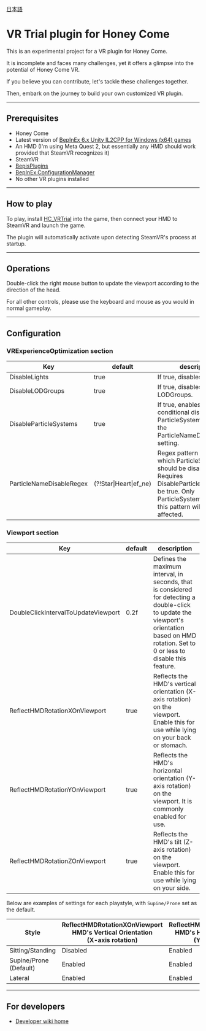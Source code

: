 [日本語](README.ja.md)

# VR Trial plugin for Honey Come
This is an experimental project for a VR plugin for Honey Come.

It is incomplete and faces many challenges, yet it offers a glimpse into the potential of Honey Come VR.

If you believe you can contribute, let's tackle these challenges together.

Then, embark on the journey to build your own customized VR plugin.

----

## Prerequisites
- Honey Come
- Latest version of [BepInEx 6.x Unity IL2CPP for Windows (x64) games](https://builds.bepinex.dev/projects/bepinex_be)
- An HMD (I'm using Meta Quest 2, but essentially any HMD should work provided that SteamVR recognizes it)
- SteamVR
- [BepisPlugins](https://github.com/IllusionMods/BepisPlugins/)
- [BepInEx.ConfigurationManager](https://github.com/BepInEx/BepInEx.ConfigurationManager)
- No other VR plugins installed

----

## How to play
To play, install [HC_VRTrial](https://github.com/toydev/HC_VRTrial/releases) into the game, then connect your HMD to SteamVR and launch the game.

The plugin will automatically activate upon detecting SteamVR's process at startup.

----

## Operations
Double-click the right mouse button to update the viewport according to the direction of the head.

For all other controls, please use the keyboard and mouse as you would in normal gameplay.

----

## Configuration
### VRExperienceOptimization section
|Key|default|description|
|----|----|----|
|DisableLights|true|If true, disables all lights.|
|DisableLODGroups|true|If true, disables all LODGroups.|
|DisableParticleSystems|true|If true, enables the conditional disabling of ParticleSystems based on the ParticleNameDisableRegex setting.|
|ParticleNameDisableRegex|(?!Star\|Heart\|ef_ne)|Regex pattern to specify which ParticleSystems should be disabled. Requires DisableParticleSystems to be true. Only ParticleSystems matching this pattern will be affected.|

### Viewport section
|Key|default|description|
|----|----|----|
|DoubleClickIntervalToUpdateViewport|0.2f|Defines the maximum interval, in seconds, that is considered for detecting a double-click to update the viewport's orientation based on HMD rotation. Set to 0 or less to disable this feature.|
|ReflectHMDRotationXOnViewport|true|Reflects the HMD's vertical orientation (X-axis rotation) on the viewport. Enable this for use while lying on your back or stomach.|
|ReflectHMDRotationYOnViewport|true|Reflects the HMD's horizontal orientation (Y-axis rotation) on the viewport. It is commonly enabled for use.|
|ReflectHMDRotationZOnViewport|true|Reflects the HMD's tilt (Z-axis rotation) on the viewport. Enable this for use while lying on your side.|

Below are examples of settings for each playstyle, with `Supine/Prone` set as the default.

|Style|ReflectHMDRotationXOnViewport<br>HMD's Vertical Orientation<br>(X-axis rotation)|ReflectHMDRotationYOnViewport<br>HMD's Horizontal Orientation<br>(Y-axis rotation)|ReflectHMDRotationZOnViewport<br>HMD's tilt<br>(Z-axis rotation)|
|----|----|----|----|
|Sitting/Standing|Disabled|Enabled|Disabled|
|Supine/Prone (Default)|Enabled|Enabled|Enabled|
|Lateral|Enabled|Enabled|Enabled|

----

## For developers

- [Developer wiki home](https://github.com/toydev/HC_VRTrial/wiki/Home) 
